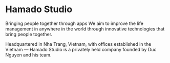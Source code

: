 # Hamado Studio
Bringing people together through apps We aim to improve the life management in anywhere in the world through innovative technologies that bring people together.

Headquartered in Nha Trang, Vietnam, with offices established in the Vietnam — Hamado Studio is a privately held company founded by Duc Nguyen and his team.


